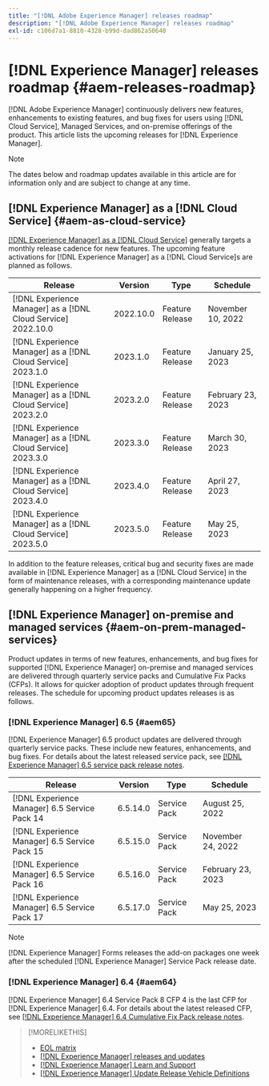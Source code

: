 ```yaml
---
title: "[!DNL Adobe Experience Manager] releases roadmap"
description: "[!DNL Adobe Experience Manager] releases roadmap"
exl-id: c106d7a1-8810-4328-b99d-dad862a50640
---
```

# [!DNL Experience Manager] releases roadmap {#aem-releases-roadmap}

[!DNL Adobe Experience Manager] continuously delivers new features, enhancements to existing features, and bug fixes for users using [!DNL Cloud Service], Managed Services, and on-premise offerings of the product. This article lists the upcoming releases for [!DNL Experience Manager].

>[!NOTE]
>
>The dates below and roadmap updates available in this article are for information only and are subject to change at any time.

## [!DNL Experience Manager] as a [!DNL Cloud Service] {#aem-as-cloud-service}

[[!DNL Experience Manager] as a [!DNL Cloud Service]](https://experienceleague.adobe.com/docs/experience-manager-cloud-service/release-notes/home.html) generally targets a monthly release cadence for new features. The upcoming feature activations for [!DNL Experience Manager] as a [!DNL Cloud Service]s are planned as follows.

| Release |Version |Type |Schedule |
|---|---|---|---|
| [!DNL Experience Manager] as a [!DNL Cloud Service] 2022.10.0 |2022.10.0  |Feature Release |November 10, 2022 |
| [!DNL Experience Manager] as a [!DNL Cloud Service] 2023.1.0 |2023.1.0  |Feature Release |January 25, 2023 |
| [!DNL Experience Manager] as a [!DNL Cloud Service] 2023.2.0 |2023.2.0  |Feature Release |February 23, 2023 |
| [!DNL Experience Manager] as a [!DNL Cloud Service] 2023.3.0 |2023.3.0  |Feature Release |March 30, 2023 |
| [!DNL Experience Manager] as a [!DNL Cloud Service] 2023.4.0 |2023.4.0  |Feature Release |April 27, 2023 |
| [!DNL Experience Manager] as a [!DNL Cloud Service] 2023.5.0 |2023.5.0  |Feature Release |May 25, 2023 |

In addition to the feature releases, critical bug and security fixes are made available in [!DNL Experience Manager] as a [!DNL Cloud Service] in the form of maintenance releases, with a corresponding maintenance update generally happening on a higher frequency.

## [!DNL Experience Manager] on-premise and managed services {#aem-on-prem-managed-services}

Product updates in terms of new features, enhancements, and bug fixes for supported [!DNL Experience Manager] on-premise and managed services are delivered through quarterly service packs and Cumulative Fix Packs (CFPs). It allows for quicker adoption of product updates through frequent releases. The schedule for upcoming product updates releases is as follows.

### [!DNL Experience Manager] 6.5 {#aem65}

[!DNL Experience Manager] 6.5 product updates are delivered through quarterly service packs. These include new features, enhancements, and bug fixes. For details about the latest released service pack, see [[!DNL Experience Manager] 6.5 service pack release notes](https://experienceleague.adobe.com/docs/experience-manager-65/release-notes/release-notes.html).

| Release |Version |Type |Schedule |
|---|---|---|---|
| [!DNL Experience Manager] 6.5 Service Pack 14|6.5.14.0  |Service Pack |August 25, 2022 |
| [!DNL Experience Manager] 6.5 Service Pack 15|6.5.15.0  |Service Pack |November 24, 2022 |
| [!DNL Experience Manager] 6.5 Service Pack 16|6.5.16.0  |Service Pack |February 23, 2023 |
| [!DNL Experience Manager] 6.5 Service Pack 17|6.5.17.0  |Service Pack |May 25, 2023 |

>[!NOTE]
>
>[!DNL Experience Manager] Forms releases the add-on packages one week after the scheduled [!DNL Experience Manager] Service Pack release date.

### [!DNL Experience Manager] 6.4 {#aem64}

[!DNL Experience Manager] 6.4 Service Pack 8 CFP 4 is the last CFP for [!DNL Experience Manager] 6.4. For details about the latest released CFP, see [[!DNL Experience Manager] 6.4 Cumulative Fix Pack release notes](https://experienceleague.adobe.com/docs/experience-manager-64/release-notes/cfp-release-notes.html).

>[!MORELIKETHIS]
>
>* [EOL matrix](https://helpx.adobe.com/support/programs/eol-matrix.html)
>* [[!DNL Experience Manager] releases and updates](https://helpx.adobe.com/experience-manager/aem-releases-updates.html)
>* [[!DNL Experience Manager] Learn and Support](https://helpx.adobe.com/support/experience-manager.html)
>* [[!DNL Experience Manager] Update Release Vehicle Definitions](/help/update-release-vehicle-definitions.md)
